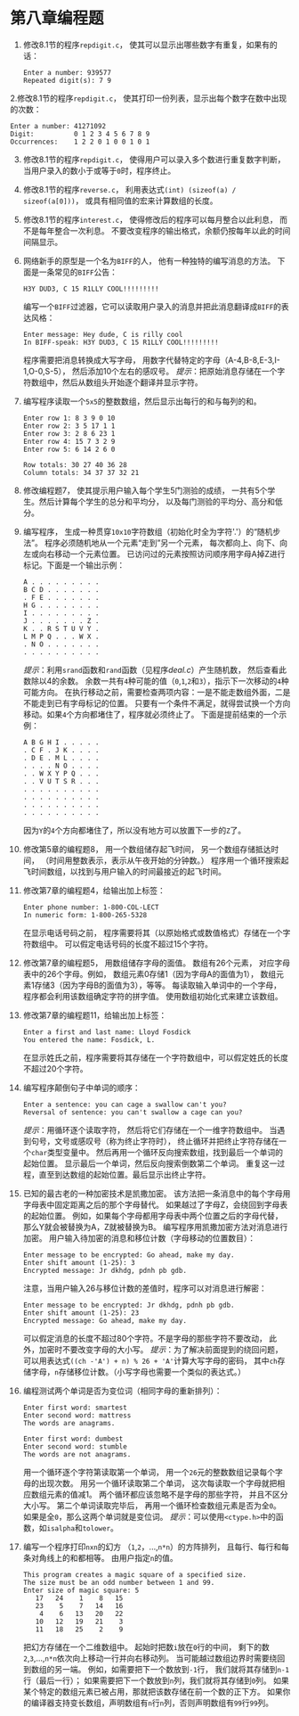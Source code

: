 # 第八章编程题



1. 修改8.1节的程序`repdigit.c`， 使其可以显示出哪些数字有重复，如果有的话：

   ```
   Enter a number: 939577
   Repeated digit(s): 7 9
   ```



2.修改8.1节的程序`repdigit.c`， 使其打印一份列表，显示出每个数字在数中出现的次数：

```
Enter a number: 41271092
Digit:			0 1 2 3 4 5 6 7 8 9 
Occurrences:	1 2 2 0 1 0 0 1 0 1
```



3. 修改8.1节的程序`repdigit.c`， 使得用户可以录入多个数进行重复数字判断， 当用户录入的数小于或等于`0`时，程序终止。



4. 修改8.1节的程序`reverse.c`， 利用表达式`(int) (sizeof(a) / sizeof(a[0]))`， 或具有相同值的宏来计算数组的长度。



5. 修改8.1节的程序`interest.c`， 使得修改后的程序可以每月整合以此利息， 而不是每年整合一次利息。 不要改变程序的输出格式，余额仍按每年以此的时间间隔显示。



6. 网络新手的原型是一个名为`BIFF`的人， 他有一种独特的编写消息的方法。 下面是一条常见的`BIFF`公告：

   ```
   H3Y DUD3, C 15 R1LLY COOL!!!!!!!!!
   ```

   编写一个`BIFF`过滤器，它可以读取用户录入的消息并把此消息翻译成`BIFF`的表达风格：

   ```
   Enter message: Hey dude, C is rilly cool
   In BIFF-speak: H3Y DUD3, C 15 R1LLY COOL!!!!!!!!!
   ```

   程序需要把消息转换成大写字母， 用数字代替特定的字母（A-4,B-8,E-3,I-1,O-0,S-5）， 然后添加10个左右的感叹号。 *提示*：把原始消息存储在一个字符数组中，然后从数组头开始逐个翻译并显示字符。



7. 编写程序读取一个`5x5`的整数数组，然后显示出每行的和与每列的和。

   ```
   Enter row 1: 8 3 9 0 10
   Enter row 2: 3 5 17 1 1
   Enter row 3: 2 8 6 23 1
   Enter row 4: 15 7 3 2 9
   Enter row 5: 6 14 2 6 0
   
   Row totals: 30 27 40 36 28
   Column totals: 34 37 37 32 21
   ```



8. 修改编程题7， 使其提示用户输入每个学生5门测验的成绩， 一共有5个学生。然后计算每个学生的总分和平均分， 以及每门测验的平均分、高分和低分。



9. 编写程序， 生成一种贯穿`10x10`字符数组（初始化时全为字符'.'）的“随机步法”。 程序必须随机地从一个元素“走到”另一个元素， 每次都向上、向下、向左或向右移动一个元素位置。 已访问过的元素按照访问顺序用字母A掉Z进行标记。下面是一个输出示例：

   ```
   A . . . . . . . . .
   B C D . . . . . . .
   . F E . . . . . . .
   H G . . . . . . . .
   I . . . . . . . . .
   J . . . . . . . Z .
   K . . R S T U V Y .
   L M P Q . . . W X .
   . N O . . . . . . .
   . . . . . . . . . .
   ```

   *提示*：利用`srand`函数和`rand`函数（见程序*deal.c*）产生随机数， 然后查看此数除以4的余数。 余数一共有`4`种可能的值（`0`,`1`,`2`和`3`），指示下一次移动的`4`种可能方向。 在执行移动之前，需要检查两项内容：一是不能走数组外面，二是不能走到已有字母标记的位置。 只要有一个条件不满足，就得尝试换一个方向移动。如果`4`个方向都堵住了，程序就必须终止了。 下面是提前结束的一个示例：

   ```
   A B G H I . . . . .
   . C F . J K . . . .
   . D E . M L . . . .
   . . . . N O . . . .
   . . W X Y P Q . . .
   . . V U T S R . . .
   . . . . . . . . . .
   . . . . . . . . . .
   . . . . . . . . . .
   . . . . . . . . . .
   ```

   因为`Y`的`4`个方向都堵住了，所以没有地方可以放置下一步的`Z`了。

   

10. 修改第5章的编程题8， 用一个数组储存起飞时间， 另一个数组存储抵达时间， （时间用整数表示，表示从午夜开始的分钟数。） 程序用一个循环搜索起飞时间数组，以找到与用户输入的时间最接近的起飞时间。



11. 修改第7章的编程题4，给输出加上标签：

    ```
    Enter phone number: 1-800-COL-LECT
    In numeric form: 1-800-265-5328
    ```

    在显示电话号码之前， 程序需要将其（以原始格式或数值格式）存储在一个字符数组中。 可以假定电话号码的长度不超过15个字符。



12. 修改第7章的编程题5， 用数组储存字母的面值。 数组有26个元素， 对应字母表中的26个字母。例如， 数组元素0存储1（因为字母A的面值为1）， 数组元素1存储3（因为字母B的面值为3），等等。 每读取输入单词中的一个字母， 程序都会利用该数组确定字符的拼字值。 使用数组初始化式来建立该数组。



13. 修改第7章的编程题11，给输出加上标签：

    ```
    Enter a first and last name: Lloyd Fosdick
    You entered the name: Fosdick, L.
    ```

    在显示姓氏之前，程序需要将其存储在一个字符数组中，可以假定姓氏的长度不超过20个字符。



14. 编写程序颠倒句子中单词的顺序：

    ```
    Enter a sentence: you can cage a swallow can't you?
    Reversal of sentence: you can't swallow a cage can you?
    ```

    *提示*：用循环逐个读取字符， 然后将它们存储在一个一维字符数组中。 当遇到句号，文号或感叹号（称为终止字符时）， 终止循环并把终止字符存储在一个`char`类型变量中。 然后再用一个循环反向搜索数组，找到最后一个单词的起始位置。 显示最后一个单词，然后反向搜索倒数第二个单词。 重复这一过程，直至到达数组的起始位置。最后显示出终止字符。



15. 已知的最古老的一种加密技术是凯撒加密。 该方法把一条消息中的每个字母用字母表中固定距离之后的那个字母替代。 如果越过了字母Z，会绕回到字母表的起始位置。 例如，如果每个字母都用字母表中两个位置之后的字母代替， 那么Y就会被替换为A，Z就被替换为B。 编写程序用凯撒加密方法对消息进行加密。 用户输入待加密的消息和移位计数（字母移动的位置数目）：

    ```
    Enter message to be encrypted: Go ahead, make my day.
    Enter shift amount (1-25): 3
    Encrypted message: Jr dkhdg, pdnh pb gdb.
    ```

    注意，当用户输入26与移位计数的差值时，程序可以对消息进行解密：

    ```
    Enter message to be encrypted: Jr dkhdg, pdnh pb gdb.
    Enter shift amount (1-25): 23
    Encrypted message: Go ahead, make my day.
    ```

    可以假定消息的长度不超过80个字符。不是字母的那些字符不要改动， 此外，加密时不要改变字母的大小写。 *提示*：为了解决前面提到的绕回问题， 可以用表达式`((ch -'A') + n) % 26 + 'A'`计算大写字母的密码， 其中`ch`存储字母，`n`存储移位计数。（小写字母也需要一个类似的表达式。）



16. 编程测试两个单词是否为变位词（相同字母的重新排列）：

    ```
    Enter first word: smartest
    Enter second word: mattress
    The words are anagrams.
    
    Enter first word: dumbest
    Enter second word: stumble
    The words are not anagrams.
    ```

    用一个循环逐个字符第读取第一个单词， 用一个`26`元的整数数组记录每个字母的出现次数。 用另一个循环读取第二个单词， 这次每读取一个字母就把相应数组元素的值减1。 两个循环都应该忽略不是字母的那些字符， 并且不区分大小写。 第二个单词读取完毕后， 再用一个循环检查数组元素是否为全`0`。 如果是全`0`，那么这两个单词就是变位词。 *提示*：可以使用`<ctype.h>`中的函数，如`isalpha`和`tolower`。



17. 编写一个程序打印`nxn`的幻方 （`1`,`2`，...,`n*n`）的方阵排列， 且每行、每行和每条对角线上的和都相等。 由用户指定`n`的值。

    ```
    This program creates a magic square of a specified size.
    The size must be an odd number between 1 and 99.
    Enter size of magic square: 5
       17   24    1    8   15
       23    5    7   14   16
        4    6   13   20   22
       10   12   19   21    3
       11   18   25    2    9
    ```

    把幻方存储在一个二维数组中。 起始时把数`i`放在`0`行的中间， 剩下的数`2`,`3`,...,`n*n`依次向上移动一行并向右移动列。 当可能越过数组边界时需要绕回到数组的另一端。 例如，如需要把下一个数放到`-1`行， 我们就将其存储到`n-1`行（最后一行）； 如果需要把下一个数放到`n`列，我们就将其存储到`0`列。 如果某个特定的数组元素已被占用，那就把该数存储在前一个数的正下方。 如果你的编译器支持变长数组，声明数组有`n`行`n`列，否则声明数组有`99`行`99`列。

